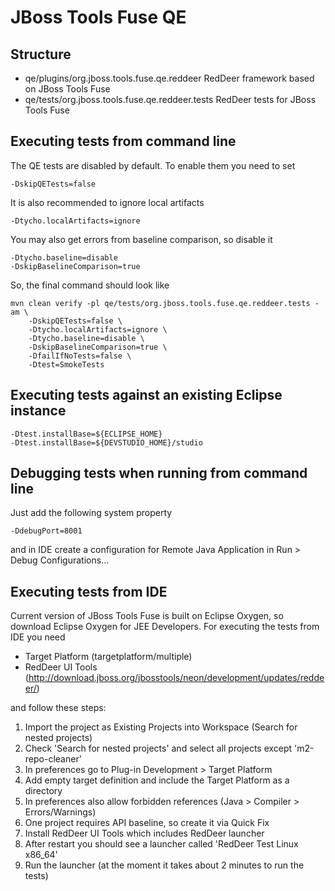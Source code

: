 # JBoss Tools Fuse QE

## Structure

 - qe/plugins/org.jboss.tools.fuse.qe.reddeer
   RedDeer framework based on JBoss Tools Fuse
 - qe/tests/org.jboss.tools.fuse.qe.reddeer.tests
   RedDeer tests for JBoss Tools Fuse

## Executing tests from command line

The QE tests are disabled by default. To enable them you need to set

    -DskipQETests=false

It is also recommended to ignore local artifacts

    -Dtycho.localArtifacts=ignore

You may also get errors from baseline comparison, so disable it

    -Dtycho.baseline=disable
    -DskipBaselineComparison=true

So, the final command should look like

    mvn clean verify -pl qe/tests/org.jboss.tools.fuse.qe.reddeer.tests -am \
    	-DskipQETests=false \
    	-Dtycho.localArtifacts=ignore \
    	-Dtycho.baseline=disable \
    	-DskipBaselineComparison=true \
    	-DfailIfNoTests=false \
    	-Dtest=SmokeTests

## Executing tests against an existing Eclipse instance

    -Dtest.installBase=${ECLIPSE_HOME}
    -Dtest.installBase=${DEVSTUDIO_HOME}/studio

## Debugging tests when running from command line

Just add the following system property

    -DdebugPort=8001

and in IDE create a configuration for Remote Java Application in Run > Debug Configurations...

## Executing tests from IDE

Current version of JBoss Tools Fuse is built on Eclipse Oxygen, so download Eclipse Oxygen for JEE Developers. For executing the tests from IDE you need

 - Target Platform (targetplatform/multiple)
 - RedDeer UI Tools (http://download.jboss.org/jbosstools/neon/development/updates/reddeer/)

and follow these steps:

1. Import the project as Existing Projects into Workspace (Search for nested projects)
2. Check 'Search for nested projects' and select all projects except 'm2-repo-cleaner'
3. In preferences go to Plug-in Development > Target Platform
4. Add empty target definition and include the Target Platform as a directory
5. In preferences also allow forbidden references (Java > Compiler > Errors/Warnings)
6. One project requires API baseline, so create it via Quick Fix
7. Install RedDeer UI Tools which includes RedDeer launcher
8. After restart you should see a launcher called 'RedDeer Test Linux x86_64'
9. Run the launcher (at the moment it takes about 2 minutes to run the tests)
